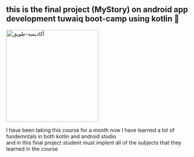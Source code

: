 <h2> this is the final project (MyStory) on
android app development tuwaiq boot-camp using kotlin 📲 </h2>
<img width="250" alt="أكاديمية-طويق" src="https://user-images.githubusercontent.com/77029890/190995404-f7c589a2-17b7-4340-bc9d-02b5461ba2de.png">

<p> I have been taking this course for a month now I have learned a lot of fundemntals in both kotlin and android studio <br>and in this final project student must implent all of the subjects that they learned in the course  </p>
<br>

